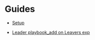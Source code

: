 # Guides

- [Setup](User%20guide%20-%20%20Set-up%20and%20login%20to%20your%20Nets%20account.pdf)


- [Leader playbook_add on Leavers exp](Leader-playbook_add-on-Leavers-exp2_FINAL.pdf)
